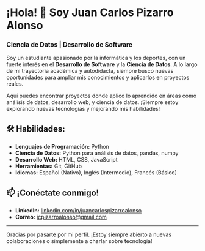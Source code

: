 # ¡Hola! 👋 Soy Juan Carlos Pizarro Alonso

### Ciencia de Datos | Desarrollo de Software

Soy un estudiante apasionado por la informática y los deportes, con un fuerte interés en el **Desarrollo de Software** y la **Ciencia de Datos**. A lo largo de mi trayectoria académica y autodidacta, siempre busco nuevas oportunidades para ampliar mis conocimientos y aplicarlos en proyectos reales.

Aquí puedes encontrar proyectos donde aplico lo aprendido en áreas como análisis de datos, desarrollo web, y ciencia de datos. ¡Siempre estoy explorando nuevas tecnologías y mejorando mis habilidades!

## 🛠️ Habilidades:
- **Lenguajes de Programación:** Python
- **Ciencia de Datos:** Python para análisis de datos, pandas, numpy
- **Desarrollo Web:** HTML, CSS, JavaScript
- **Herramientas:** Git, GitHub
- **Idiomas:** Español (Nativo), Inglés (Intermedio), Francés (Básico)

## 📫 ¡Conéctate conmigo!
- **LinkedIn:** [linkedin.com/in/juancarlospizarroalonso](https://www.linkedin.com/in/juancarlospizarroalonso/)
- **Correo:** jcpizarroalonso@gmail.com

---

Gracias por pasarte por mi perfil. ¡Estoy siempre abierto a nuevas colaboraciones o simplemente a charlar sobre tecnología!


